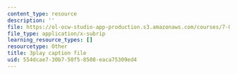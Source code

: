 ```yaml
---
content_type: resource
description: ''
file: https://ol-ocw-studio-app-production.s3.amazonaws.com/courses/7-01sc-fundamentals-of-biology-fall-2011/554dcae730b750f58508eaca75309ed4_nCBTC3-xsLM.vtt
file_type: application/x-subrip
learning_resource_types: []
resourcetype: Other
title: 3play caption file
uid: 554dcae7-30b7-50f5-8508-eaca75309ed4
---
```

